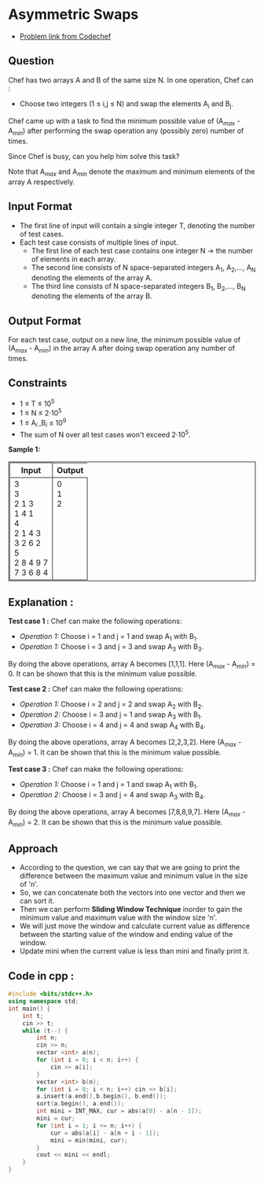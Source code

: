 # Asymmetric Swaps
- [Problem link from Codechef](https://www.codechef.com/practice/course/two-pointers/POINTERP/problems/ARRSWAP?tab=statement)
## Question
Chef has two arrays A and B of the same size N. 
In one operation, Chef can :
- Choose two integers (1 ≤ i,j ≤ N) and swap the elements A<sub>i</sub> and B<sub>j</sub>.

Chef came up with a task to find the minimum possible value of (A<i><sub>max</sub></i> - A<i><sub>min</sub></i>) after performing the swap operation any (possibly zero) number of times.

Since Chef is busy, can you help him solve this task?

Note that A<i><sub>max</sub></i> and A<i><sub>min</sub></i> denote the maximum and minimum elements of the array A respectively.

## Input Format
- The first line of input will contain a single integer T, denoting the number of test cases.
- Each test case consists of multiple lines of input.
    - The first line of each test case contains one integer N -> the number of elements in each array.
    - The second line consists of N space-separated integers A<sub>1</sub>, A<sub>2</sub>,..., A<sub>N</sub> denoting the elements of the array A.
    - The third line consists of N space-separated integers B<sub>1</sub>, B<sub>2</sub>,..., B<sub>N</sub> denoting the elements of the array B.
## Output Format
For each test case, output on a new line, the minimum possible value of (A<i><sub>max</sub></i> - A<i><sub>min</sub></i>) in the array A after doing swap operation any number of times.
## Constraints
- 1 ≤ T ≤ 10<sup>5</sup>
- 1 ≤ N ≤ 2⋅10<sup>5</sup> 
- 1 ≤ A<sub><i>i</i></sub> ,B<sub><i>i</i></sub> ≤ 10<sup>9</sup>
- The sum of N over all test cases won't exceed 2⋅10<sup>5</sup>.

**Sample 1:**
<table style="border:2px grey solid">
  <tr>
    <th style="border:2px grey solid">Input</th>
    <th>Output</th>
  </tr>
  <tr style="border:2px grey solid">
    <td style="border:2px grey solid">3 <br>3<br>2 1 3<br>1 4 1<br>4<br>2 1 4 3<br>3 2 6 2<br>5<br>2 8 4 9 7<br>7 3 6 8 4</td>
    <td>0<br>1<br>2<br><br><br><br><br><br><br><br></td>
  </tr>
</table>

## **Explanation :**
**Test case 1 :** Chef can make the following operations:
- *Operation 1:* Choose i = 1 and j = 1 and swap A<sub>1</sub> with B<sub>1</sub>.
- *Operation 1:* Choose i = 3 and j = 3 and swap A<sub>3</sub> with B<sub>3</sub>.

By doing the above operations, array A becomes [1,1,1]. Here (A<i><sub>max</sub></i> - A<i><sub>min</sub></i>) = 0. It can be shown that this is the minimum value possible.

**Test case 2 :** Chef can make the following operations:
- *Operation 1:* Choose i = 2 and j = 2 and swap A<sub>2</sub> with B<sub>2</sub>.
- *Operation 2:* Choose i = 3 and j = 1 and swap A<sub>3</sub> with B<sub>1</sub>.
- *Operation 3:* Choose i = 4 and j = 4 and swap A<sub>4</sub> with B<sub>4</sub>.

By doing the above operations, array A becomes [2,2,3,2]. Here (A<i><sub>max</sub></i> - A<i><sub>min</sub></i>) = 1. It can be shown that this is the minimum value possible.

**Test case 3 :** Chef can make the following operations:
- *Operation 1:* Choose i = 1 and j = 1 and swap A<sub>1</sub> with B<sub>1</sub>.
- *Operation 2:* Choose i = 3 and j = 4 and swap A<sub>3</sub> with B<sub>4</sub>.

By doing the above operations, array A becomes [7,8,8,9,7]. Here (A<i><sub>max</sub></i> - A<i><sub>min</sub></i>) = 2. It can be shown that this is the minimum value possible.

## Approach
- According to the question, we can say that we are going to print the difference between the maximum value and minimum value in the size of 'n'.
- So, we can concatenate both the vectors into one vector and then we can sort it.
- Then we can perform **Sliding Window Technique** inorder to gain the minimum value and maximum value with the window size 'n'.
- We will just move the window and calculate current value as difference between the starting value of the window and ending value of the window.
- Update mini when the current value is less than mini and finally print it.
## Code in cpp :
```cpp
#include <bits/stdc++.h>
using namespace std;
int main() {
    int t;
    cin >> t;
    while (t--) {
        int n;
        cin >> n;
        vector <int> a(n);
        for (int i = 0; i < n; i++) {
            cin >> a[i];
        }
        vector <int> b(n);
        for (int i = 0; i < n; i++) cin >> b[i];
        a.insert(a.end(),b.begin(), b.end());
        sort(a.begin(), a.end());
        int mini = INT_MAX, cur = abs(a[0] - a[n - 1]);
        mini = cur;
        for (int i = 1; i <= n; i++) {
            cur = abs(a[i] - a[n + i - 1]);
            mini = min(mini, cur);
        }
        cout << mini << endl;
    }
}
```
